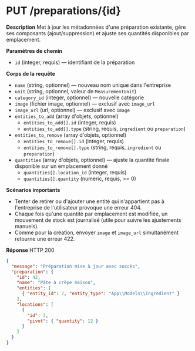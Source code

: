 # PUT /preparations/{id}

**Description**
Met à jour les métadonnées d'une préparation existante, gère ses composants (ajout/suppression) et ajuste ses quantités disponibles par emplacement.

**Paramètres de chemin**
- `id` (integer, requis) — identifiant de la préparation

**Corps de la requête**
- `name` (string, optionnel) — nouveau nom unique dans l'entreprise
- `unit` (string, optionnel, valeur de `MeasurementUnit`)
- `category_id` (integer, optionnel) — nouvelle catégorie
- `image` (fichier image, optionnel) — exclusif avec `image_url`
- `image_url` (url, optionnel) — exclusif avec `image`
- `entities_to_add` (array d'objets, optionnel)
  - `entities_to_add[].id` (integer, requis)
  - `entities_to_add[].type` (string, requis, `ingredient` ou `preparation`)
- `entities_to_remove` (array d'objets, optionnel)
  - `entities_to_remove[].id` (integer, requis)
  - `entities_to_remove[].type` (string, requis, `ingredient` ou `preparation`)
- `quantities` (array d'objets, optionnel) — ajuste la quantité finale disponible sur un emplacement donné
  - `quantities[].location_id` (integer, requis)
  - `quantities[].quantity` (numeric, requis, >= 0)

**Scénarios importants**
- Tenter de retirer ou d'ajouter une entité qui n'appartient pas à l'entreprise de l'utilisateur provoque une erreur 404.
- Chaque fois qu'une quantité par emplacement est modifiée, un mouvement de stock est journalisé (utile pour suivre les ajustements manuels).
- Comme pour la création, envoyer `image` et `image_url` simultanément retourne une erreur 422.

**Réponse**
HTTP 200

```json
{
  "message": "Préparation mise à jour avec succès",
  "preparation": {
    "id": 42,
    "name": "Pâte à crêpe maison",
    "entities": [
      { "entity_id": 7, "entity_type": "App\\Models\\Ingredient" }
    ],
    "locations": [
      {
        "id": 3,
        "pivot": { "quantity": 12 }
      }
    ]
  }
}
```
